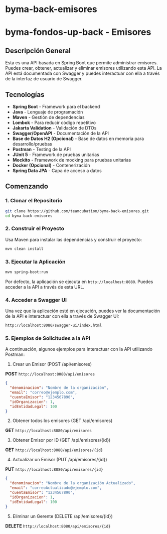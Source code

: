 # byma-back-emisores

# byma-fondos-up-back - Emisores

## Descripción General
Esta es una API basada en Spring Boot que permite administrar emisores. Puedes crear, obtener, actualizar y eliminar emisores utilizando esta API. La API está documentada con Swagger y puedes interactuar con ella a través de la interfaz de usuario de Swagger.

## Tecnologías

- **Spring Boot** - Framework para el backend
- **Java** - Lenguaje de programación
- **Maven** - Gestión de dependencias
- **Lombok** - Para reducir código repetitivo
- **Jakarta Validation** - Validación de DTOs
- **Swagger/OpenAPI** - Documentación de la API
- **Base de Datos H2 (Opcional)** - Base de datos en memoria para desarrollo/pruebas
- **Postman** - Testing de la API
- **JUnit 5** - Framework de pruebas unitarias
- **Mockito** - Framework de mocking para pruebas unitarias
- **Docker (Opcional)** - Contenerización
- **Spring Data JPA** - Capa de acceso a datos

## Comenzando

### 1. Clonar el Repositorio

```bash
git clone https://github.com/teamcubation/byma-back-emisores.git
cd byma-back-emisores
```

### 2. Construir el Proyecto
Usa Maven para instalar las dependencias y construir el proyecto:
```bash
mvn clean install
```

### 3. Ejecutar la Aplicación
```bash
mvn spring-boot:run
```

Por defecto, la aplicación se ejecuta en `http://localhost:8080`. Puedes acceder a la API a través de esta URL.

### 4. Acceder a Swagger UI
Una vez que la aplicación esté en ejecución, puedes ver la documentación de la API e interactuar con ella a través de Swagger UI:
```bash
http://localhost:8080/swagger-ui/index.html
```

### 5. Ejemplos de Solicitudes a la API
A continuación, algunos ejemplos para interactuar con la API utilizando Postman:

1. Crear un Emisor (POST /api/emisores)

**POST** `http://localhost:8080/api/emisores`
```json
{
  "denominacion": "Nombre de la organización",
  "email": "correo@ejemplo.com",
  "cuentaEmisor": "1234567890",
  "idOrganizacion": 1,
  "idEntidadLegal": 100
}
```

2. Obtener todos los emisores (GET /api/emisores)

**GET** `http://localhost:8080/api/emisores`

3. Obtener Emisor por ID (GET /api/emisores/{id})

**GET** `http://localhost:8080/api/emisores/{id}`

4. Actualizar un Emisor (PUT /api/emisores/{id})

**PUT** `http://localhost:8080/api/emisores/{id}`
```json
{
  "denominacion": "Nombre de la organización Actualizado",
  "email": "correoActualizado@ejemplo.com",
  "cuentaEmisor": "1234567890",
  "idOrganizacion": 1,
  "idEntidadLegal": 100
}
```

5. Eliminar un Gerente (DELETE /api/emisores/{id})

**DELETE** `http://localhost:8080/api/emisores/{id}`